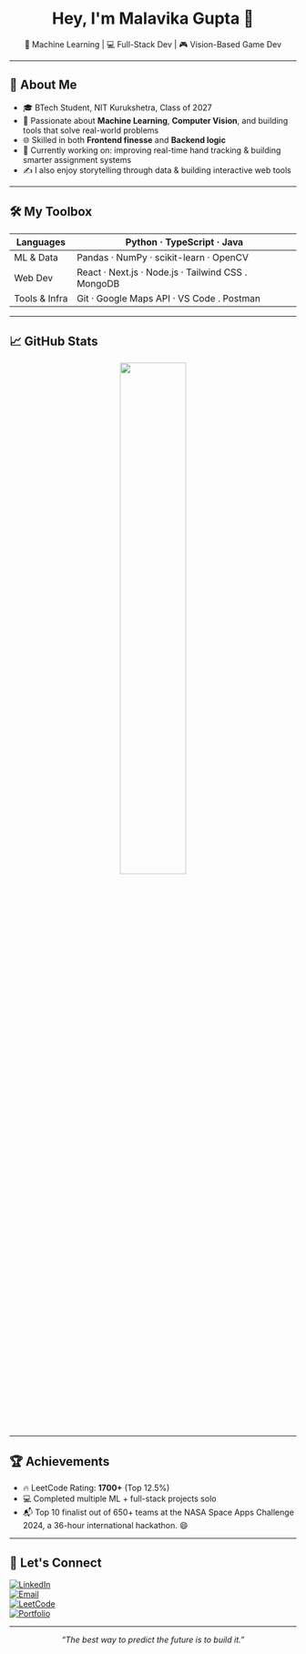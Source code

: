 <!-- GitHub README for malavika2gupta -->

<h1 align="center">Hey, I'm Malavika Gupta 👋</h1>
<p align="center">
  🧠 Machine Learning | 💻 Full-Stack Dev | 🎮 Vision-Based Game Dev<br/> 
</p>

---

## 🚀 About Me

- 🎓 BTech Student, NIT Kurukshetra, Class of 2027  
- 🤖 Passionate about **Machine Learning**, **Computer Vision**, and building tools that solve real-world problems  
- 🌐 Skilled in both **Frontend finesse** and **Backend logic**  
- 🧩 Currently working on: improving real-time hand tracking & building smarter assignment systems  
- ✍️ I also enjoy storytelling through data & building interactive web tools

---

## 🛠️ My Toolbox

| Languages     | Python · TypeScript · Java |
|---------------|----------------------------|
| ML & Data     | Pandas · NumPy · scikit-learn · OpenCV |
| Web Dev       | React · Next.js · Node.js · Tailwind CSS . MongoDB|
| Tools & Infra | Git · Google Maps API · VS Code . Postman |

---

## 📈 GitHub Stats

<p align="center">
  <img src="https://github-readme-streak-stats.herokuapp.com/?user=malavika-gupta&theme=tokyonight" width="48%" />
</p>

---

## 🏆 Achievements

- 🔥 LeetCode Rating: **1700+** (Top 12.5%)  
- 💻 Completed multiple ML + full-stack projects solo  
- 📬 Top 10 finalist out of 650+ teams at the NASA Space Apps Challenge 2024, a 36-hour international hackathon. 😄

---

## 🤝 Let's Connect

[![LinkedIn](https://img.shields.io/badge/LinkedIn-blue?style=for-the-badge&logo=linkedin&logoColor=white)](https://www.linkedin.com/in/malavika-gupta/)  
[![Email](https://img.shields.io/badge/Gmail-D14836?style=for-the-badge&logo=gmail&logoColor=white)](mailto:malavika2gupta@gmail.com)  
[![LeetCode](https://img.shields.io/badge/LeetCode-FFA116?style=for-the-badge&logo=leetcode&logoColor=white)](https://leetcode.com/u/Malavika2Gupta)  
[![Portfolio](https://img.shields.io/badge/Portfolio-%2312100E?style=for-the-badge&logo=vercel&logoColor=white)](https://your-portfolio-link.com)

---

<p align="center">
  <i>“The best way to predict the future is to build it.”</i>
</p>
